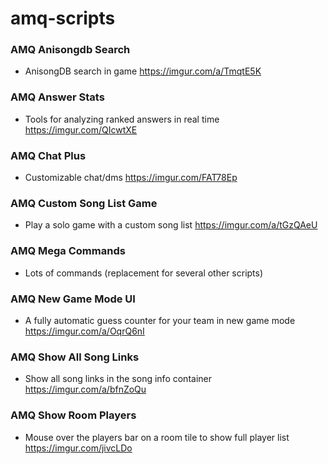 # amq-scripts

### AMQ Anisongdb Search
- AnisongDB search in game https://imgur.com/a/TmqtE5K

### AMQ Answer Stats
- Tools for analyzing ranked answers in real time https://imgur.com/QIcwtXE

### AMQ Chat Plus
- Customizable chat/dms https://imgur.com/FAT78Ep

### AMQ Custom Song List Game
- Play a solo game with a custom song list https://imgur.com/a/tGzQAeU

### AMQ Mega Commands
- Lots of commands (replacement for several other scripts)

### AMQ New Game Mode UI
- A fully automatic guess counter for your team in new game mode https://imgur.com/a/OqrQ6nI

### AMQ Show All Song Links
- Show all song links in the song info container https://imgur.com/a/bfnZoQu

### AMQ Show Room Players
- Mouse over the players bar on a room tile to show full player list https://imgur.com/jivcLDo
